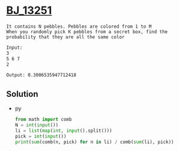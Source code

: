 # [BJ_13251](https://acmicpc.net/problem/13251)

```en
It contains N pebbles. Pebbles are colored from 1 to M
When you randomly pick K pebbles from a secret box, find the probability that they are all the same color
```

```txt
Input:
3
5 6 7
2

Output: 0.3006535947712418
```

## Solution

* py

  ```py
  from math import comb
  N = int(input())
  li = list(map(int, input().split()))
  pick = int(input())
  print(sum(comb(n, pick) for n in li) / comb(sum(li), pick))
  ```
